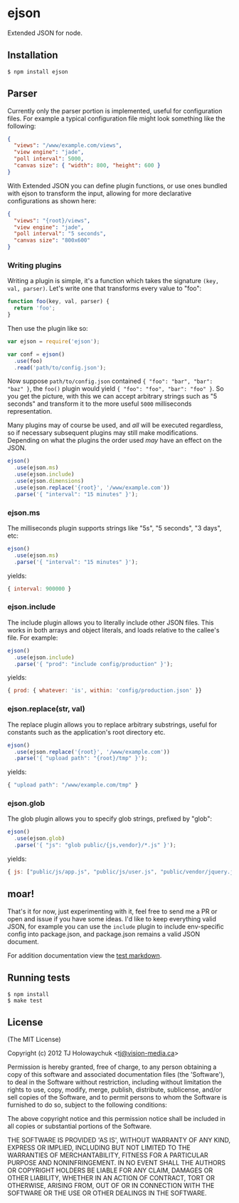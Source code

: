 
# ejson

  Extended JSON for node.

## Installation

```
$ npm install ejson
```

## Parser

  Currently only the parser portion is implemented, useful for configuration files.
  For example a typical configuration file might look something like the following:

```json
{
  "views": "/www/example.com/views",
  "view engine": "jade",
  "poll interval": 5000,
  "canvas size": { "width": 800, "height": 600 }
}
```

 With Extended JSON you can define plugin functions, or use ones
 bundled with ejson to transform the input, allowing for more
 declarative configurations as shown here:

```json
{
  "views": "{root}/views",
  "view engine": "jade",
  "poll interval": "5 seconds",
  "canvas size": "800x600"
}
```

### Writing plugins

 Writing a plugin is simple, it's a function which takes the signature `(key, val, parser)`. Let's write one that transforms every value to "foo":

```js
function foo(key, val, parser) {
  return 'foo';
}
```

 Then use the plugin like so:

```js
var ejson = require('ejson');

var conf = ejson()
  .use(foo)
  .read('path/to/config.json');
```

 Now suppose `path/to/config.json` contained `{ "foo": "bar", "bar": "baz" }`,
 the `foo()` plugin would yield `{ "foo": "foo", "bar": "foo" }`. So you get the picture,
 with this we can accept arbitrary strings such as "5 seconds" and transform
 it to the more useful `5000` milliseconds representation.

 Many plugins may of course be used, and _all_ will be executed regardless, so if necessary
 subsequent plugins may still make modifications. Depending on what the plugins the order used _may_ have an effect on the JSON.

```js
ejson()
  .use(ejson.ms)
  .use(ejson.include)
  .use(ejson.dimensions)
  .use(ejson.replace('{root}', '/www/example.com'))
  .parse('{ "interval": "15 minutes" }');
```
### ejson.ms

  The milliseconds plugin supports strings like "5s", "5 seconds", "3 days", etc:
  
```js
ejson()
  .use(ejson.ms)
  .parse('{ "interval": "15 minutes" }');
```

yields:

```js
{ interval: 900000 }
```

### ejson.include

  The include plugin allows you to literally include other JSON files. This works in
  both arrays and object literals, and loads relative to the callee's file. For example:
  
```js
ejson()
  .use(ejson.include)
  .parse('{ "prod": "include config/production" }');
```

yields:

```js
{ prod: { whatever: 'is', within: 'config/production.json' }}
```

### ejson.replace(str, val)

  The replace plugin allows you to replace arbitrary substrings, useful
  for constants such as the application's root directory etc.
  
```js
ejson()
  .use(ejson.replace('{root}', '/www/example.com'))
  .parse('{ "upload path": "{root}/tmp" }');
```

yields:

```js
{ "upload path": "/www/example.com/tmp" }
```

### ejson.glob

  The glob plugin allows you to specify glob strings, prefixed by "glob":
  
```js
ejson()
  .use(ejson.glob)
  .parse('{ "js": "glob public/{js,vendor}/*.js" }');
```

yields:

```js
{ js: ["public/js/app.js", "public/js/user.js", "public/vendor/jquery.js"] }
```

## moar!

  That's it for now, just experimenting with it, feel free to send me a PR
  or open and issue if you have some ideas. I'd like to keep everything
  valid JSON, for example you can use the `include` plugin to include
  env-specific config into package.json, and package.json remains a
  valid JSON document.

  For addition documentation view the [test markdown](https://github.com/visionmedia/ejson/blob/master/tests.md).

## Running tests

```
$ npm install
$ make test
```

## License 

(The MIT License)

Copyright (c) 2012 TJ Holowaychuk &lt;tj@vision-media.ca&gt;

Permission is hereby granted, free of charge, to any person obtaining
a copy of this software and associated documentation files (the
'Software'), to deal in the Software without restriction, including
without limitation the rights to use, copy, modify, merge, publish,
distribute, sublicense, and/or sell copies of the Software, and to
permit persons to whom the Software is furnished to do so, subject to
the following conditions:

The above copyright notice and this permission notice shall be
included in all copies or substantial portions of the Software.

THE SOFTWARE IS PROVIDED 'AS IS', WITHOUT WARRANTY OF ANY KIND,
EXPRESS OR IMPLIED, INCLUDING BUT NOT LIMITED TO THE WARRANTIES OF
MERCHANTABILITY, FITNESS FOR A PARTICULAR PURPOSE AND NONINFRINGEMENT.
IN NO EVENT SHALL THE AUTHORS OR COPYRIGHT HOLDERS BE LIABLE FOR ANY
CLAIM, DAMAGES OR OTHER LIABILITY, WHETHER IN AN ACTION OF CONTRACT,
TORT OR OTHERWISE, ARISING FROM, OUT OF OR IN CONNECTION WITH THE
SOFTWARE OR THE USE OR OTHER DEALINGS IN THE SOFTWARE.